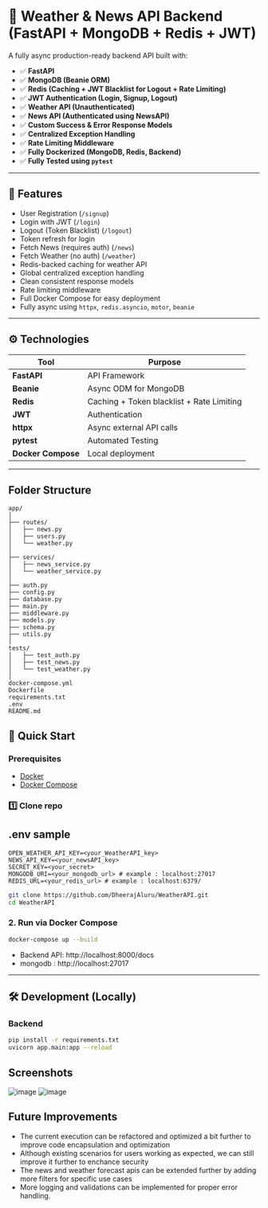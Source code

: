 # 📰 Weather & News API Backend (FastAPI + MongoDB + Redis + JWT)

A fully async production-ready backend API built with:

- ✅ **FastAPI**
- ✅ **MongoDB (Beanie ORM)**
- ✅ **Redis (Caching + JWT Blacklist for Logout + Rate Limiting)**
- ✅ **JWT Authentication (Login, Signup, Logout)**
- ✅ **Weather API (Unauthenticated)**
- ✅ **News API (Authenticated using NewsAPI)**
- ✅ **Custom Success & Error Response Models**
- ✅ **Centralized Exception Handling**
- ✅ **Rate Limiting Middleware**
- ✅ **Fully Dockerized (MongoDB, Redis, Backend)**
- ✅ **Fully Tested using `pytest`**

---

## 🔧 Features

- User Registration (`/signup`)
- Login with JWT (`/login`)
- Logout (Token Blacklist) (`/logout`)
- Token refresh for login
- Fetch News (requires auth) (`/news`)
- Fetch Weather (no auth) (`/weather`)
- Redis-backed caching for weather API
- Global centralized exception handling
- Clean consistent response models
- Rate limiting middleware
- Full Docker Compose for easy deployment
- Fully async using `httpx`, `redis.asyncio`, `motor`, `beanie`

---

## ⚙️ Technologies

| Tool | Purpose |
|------|---------|
| **FastAPI** | API Framework |
| **Beanie** | Async ODM for MongoDB |
| **Redis** | Caching + Token blacklist + Rate Limiting |
| **JWT** | Authentication |
| **httpx** | Async external API calls |
| **pytest** | Automated Testing |
| **Docker Compose** | Local deployment |

---

## Folder Structure

```
app/
│
├── routes/         
│   ├── news.py
│   ├── users.py
│   └── weather.py
│
├── services/       
│   ├── news_service.py
│   └── weather_service.py
│
├── auth.py
├── config.py
├── database.py
├── main.py
├── middleware.py
├── models.py
├── schema.py
├── utils.py
│
tests/
│   ├── test_auth.py
│   ├── test_news.py
│   └── test_weather.py
│
docker-compose.yml
Dockerfile
requirements.txt
.env
README.md

```

## 🚀 Quick Start

### Prerequisites
- [Docker](https://www.docker.com/)
- [Docker Compose](https://docs.docker.com/compose/)

### 1️⃣ Clone repo

## .env sample 

```
OPEN_WEATHER_API_KEY=<your_WeatherAPI_key>
NEWS_API_KEY=<your_newsAPI_key>
SECRET_KEY=<your_secret>
MONGODB_URI=<your_mongodb_url> # example : localhost:27017
REDIS_URL=<your_redis_url> # example : localhost:6379/

```

```bash
git clone https://github.com/DheerajAluru/WeatherAPI.git
cd WeatherAPI
```
### 2. Run via Docker Compose
```bash
docker-compose up --build
```

- Backend API: http://localhost:8000/docs
- mongodb : http://localhost:27017

---

## 🛠 Development (Locally)

### Backend
```bash
pip install -r requirements.txt
uvicorn app.main:app --reload
```

## Screenshots

![image](https://drive.google.com/uc?export=view&id=1LK4rCzlJjPM149IylFchgxEN0l0Zxu7b)
![image](https://drive.google.com/uc?export=view&id=1G35AHLM6XQseq5F-tCl-IQX1jAg0RNhf)

## Future Improvements

- The current execution can be refactored and optimized a bit further to improve code encapsulation and optimization
- Although existing scenarios for users working as expected, we can still improve it further to enchance security
- The news and weather forecast apis can be extended  further by adding more filters for specific use cases
- More logging and validations can be implemented for proper error handling.